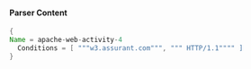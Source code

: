 #### Parser Content
```Java
{
Name = apache-web-activity-4
  Conditions = [ """w3.assurant.com""", """ HTTP/1.1"""" ]
}
```